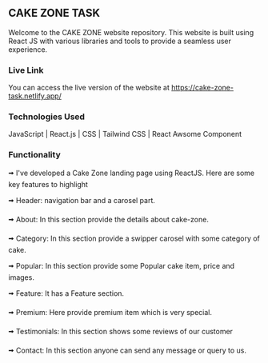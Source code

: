 ## CAKE ZONE TASK
Welcome to the CAKE ZONE website repository. This website is built using React JS with various libraries and tools to provide a seamless user experience.

### Live Link
You can access the live version of the website at https://cake-zone-task.netlify.app/

### Technologies Used 

JavaScript | React.js | CSS | Tailwind CSS | React Awsome Component
   

### Functionality

🠪 I've developed a Cake Zone landing page using ReactJS. Here are some key features to highlight

🠪 Header: navigation bar and a carosel part.

🠪 About: In this section provide the details about cake-zone.

🠪 Category: In this section provide a swipper carosel with some category of cake.

🠪 Popular: In this section provide some Popular cake item, price and images.

🠪 Feature: It has a Feature section.

🠪 Premium: Here provide premium item which is very special.

🠪 Testimonials: In this section shows some reviews of our customer

🠪 Contact: In this section anyone can send any message or query to us.


